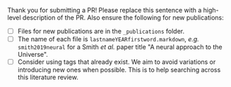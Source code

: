 
Thank you for submitting a PR! Please replace this sentence with a high-level description of the PR. Also ensure the following for new publications:


- [ ] Files for new publications are in the `_publications` folder.
- [ ] The name of each file is `lastnameYEARfirstword.markdown`, _e.g._ `smith2019neural` for a Smith _et al._ paper title "A neural approach to the Universe".
- [ ] Consider using tags that already exist. We aim to avoid variations or introducing new ones when possible. This is to help searching across this literature review.
